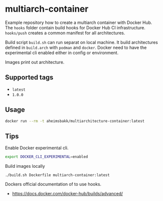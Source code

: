 # multiarch-container

Example repository how to create a multiarch container with Docker Hub. The `hooks` folder contain build hooks for Docker Hub CI infrastructure. `hooks/push` creates a common manifest for all architectures.

Build script `build.sh` can run separat on local machine. It build architectures defined in `build.arch` with `podman` and `docker`. Docker need to have the experimental cli enabled either in config or environment.

Images print out architecture.

## Supported tags

* `latest`
* `1.0.0`

## Usage

```bash
docker run --rm -t aheimsbakk/multiarchitecture-container:latest
```

## Tips

Enable Docker experimental cli.

```bash
export DOCKER_CLI_EXPERIMENTAL=enabled
```

Build images locally

```build
./build.sh Dockerfile multiarch-container:latest
```

Dockers official documentation of to use hooks.

* https://docs.docker.com/docker-hub/builds/advanced/
